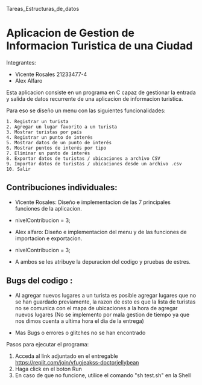  Tareas_Estructuras_de_datos
# Aplicacion de Gestion de Informacion Turistica de una Ciudad
Integrantes:
- Vicente Rosales 21233477-4
- Alex Alfaro 

Esta aplicacion consiste en un programa en C capaz de gestionar la entrada y salida de datos recurrente de una aplicacion de informacion turistica.

Para eso se diseño un menu con las siguientes funcionalidades:

    1. Registrar un turista
    2. Agregar un lugar favorito a un turista
    3. Mostrar turistas por país
    4. Registrar un punto de interés
    5. Mostrar datos de un punto de interés
    6. Mostrar puntos de interés por tipo
    7. Eliminar un punto de interés
    8. Exportar datos de turistas / ubicaciones a archivo CSV
    9. Importar datos de turistas / ubicaciones desde un archivo .csv
    10. Salir

## Contribuciones individuales:
    
  - Vicente Rosales: Diseño e implementacion de las 7 principales funciones de la aplicacion.
  - nivelContribucion = 3;

  - Alex alfaro: Diseño e implementacion del menu y de las funciones de importacion e exportacion.
  - nivelContribucion = 3;

  - A ambos se les atribuye la depuracion del codigo y pruebas de estres.

## Bugs del codigo :
- Al agregar nuevos lugares a un turista es posible agregar lugares que no se han guardado previamente, la razon de esto es que la lista de turistas no se comunica con el mapa de ubicaciones a la hora de agregar nuevos lugares (No se implemento por mala gestion de tiempo ya que nos dimos cuenta a ultima hora el dia de la entrega) 
  
- Mas Bugs o errores o glitches no se han encontrado

Pasos para ejecutar el programa:
  1. Acceda al link adjuntado en el entregable
     https://replit.com/join/vfugjeakss-doctorjellybean
  3. Haga click en el boton Run
  4. En caso de que no funcione, utilice el comando "sh test.sh" en la Shell